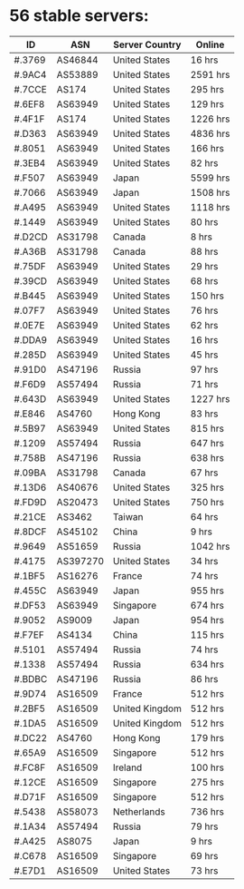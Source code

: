 # 56 stable servers:

| ID | ASN | Server Country | Online |
| ------ | ------ | ------ | ------ |
| #.3769 | AS46844 | United States | 16 hrs |
| #.9AC4 | AS53889 | United States | 2591 hrs |
| #.7CCE | AS174 | United States | 295 hrs |
| #.6EF8 | AS63949 | United States | 129 hrs |
| #.4F1F | AS174 | United States | 1226 hrs |
| #.D363 | AS63949 | United States | 4836 hrs |
| #.8051 | AS63949 | United States | 166 hrs |
| #.3EB4 | AS63949 | United States | 82 hrs |
| #.F507 | AS63949 | Japan | 5599 hrs |
| #.7066 | AS63949 | Japan | 1508 hrs |
| #.A495 | AS63949 | United States | 1118 hrs |
| #.1449 | AS63949 | United States | 80 hrs |
| #.D2CD | AS31798 | Canada | 8 hrs |
| #.A36B | AS31798 | Canada | 88 hrs |
| #.75DF | AS63949 | United States | 29 hrs |
| #.39CD | AS63949 | United States | 68 hrs |
| #.B445 | AS63949 | United States | 150 hrs |
| #.07F7 | AS63949 | United States | 76 hrs |
| #.0E7E | AS63949 | United States | 62 hrs |
| #.DDA9 | AS63949 | United States | 16 hrs |
| #.285D | AS63949 | United States | 45 hrs |
| #.91D0 | AS47196 | Russia | 97 hrs |
| #.F6D9 | AS57494 | Russia | 71 hrs |
| #.643D | AS63949 | United States | 1227 hrs |
| #.E846 | AS4760 | Hong Kong | 83 hrs |
| #.5B97 | AS63949 | United States | 815 hrs |
| #.1209 | AS57494 | Russia | 647 hrs |
| #.758B | AS47196 | Russia | 638 hrs |
| #.09BA | AS31798 | Canada | 67 hrs |
| #.13D6 | AS40676 | United States | 325 hrs |
| #.FD9D | AS20473 | United States | 750 hrs |
| #.21CE | AS3462 | Taiwan | 64 hrs |
| #.8DCF | AS45102 | China | 9 hrs |
| #.9649 | AS51659 | Russia | 1042 hrs |
| #.4175 | AS397270 | United States | 34 hrs |
| #.1BF5 | AS16276 | France | 74 hrs |
| #.455C | AS63949 | Japan | 955 hrs |
| #.DF53 | AS63949 | Singapore | 674 hrs |
| #.9052 | AS9009 | Japan | 954 hrs |
| #.F7EF | AS4134 | China | 115 hrs |
| #.5101 | AS57494 | Russia | 74 hrs |
| #.1338 | AS57494 | Russia | 634 hrs |
| #.BDBC | AS47196 | Russia | 86 hrs |
| #.9D74 | AS16509 | France | 512 hrs |
| #.2BF5 | AS16509 | United Kingdom | 512 hrs |
| #.1DA5 | AS16509 | United Kingdom | 512 hrs |
| #.DC22 | AS4760 | Hong Kong | 179 hrs |
| #.65A9 | AS16509 | Singapore | 512 hrs |
| #.FC8F | AS16509 | Ireland | 100 hrs |
| #.12CE | AS16509 | Singapore | 275 hrs |
| #.D71F | AS16509 | Singapore | 512 hrs |
| #.5438 | AS58073 | Netherlands | 736 hrs |
| #.1A34 | AS57494 | Russia | 79 hrs |
| #.A425 | AS8075 | Japan | 9 hrs |
| #.C678 | AS16509 | Singapore | 69 hrs |
| #.E7D1 | AS16509 | United States | 73 hrs |

